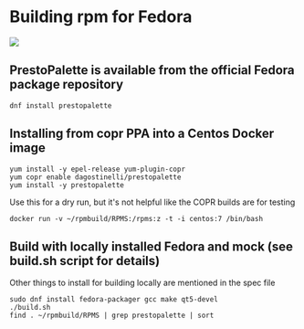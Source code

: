 # Building rpm for Fedora

<a href="https://copr.fedorainfracloud.org/coprs/dagostinelli/prestopalette/package/prestopalette/"><img src="https://copr.fedorainfracloud.org/coprs/dagostinelli/prestopalette/package/prestopalette/status_image/last_build.png" /></a>

## PrestoPalette is available from the official Fedora package repository

```
dnf install prestopalette
```

## Installing from copr PPA into a Centos Docker image
```
yum install -y epel-release yum-plugin-copr
yum copr enable dagostinelli/prestopalette 
yum install -y prestopalette
```

Use this for a dry run, but it's not helpful like the COPR builds are for testing

`docker run -v ~/rpmbuild/RPMS:/rpms:z -t -i centos:7 /bin/bash`

## Build with locally installed Fedora and mock (see build.sh script for details)

Other things to install for building locally are mentioned in the spec file

```
sudo dnf install fedora-packager gcc make qt5-devel
./build.sh
find . ~/rpmbuild/RPMS | grep prestopalette | sort
```
